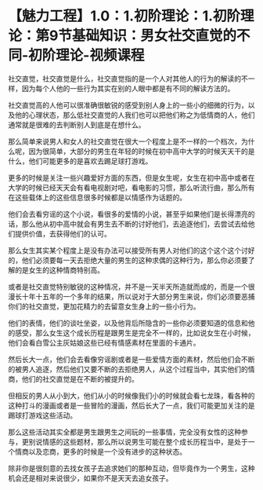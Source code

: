 # 【魅力工程】1.0：1.初阶理论：1.初阶理论：第9节基础知识：男女社交直觉的不同-初阶理论-视频课程

社交直觉，社交直觉是什么，社交直觉指的是一个人对其他人的行为的解读的不一样，因为每个人他的一些行为其实在别的人眼中都是有不同的解读方法的。

社交直觉高的人他可以很准确很敏锐的感受到别人身上的一些小的细微的行为，以及他的心理状态，那么低社交直觉的人我们也可以把他们称之为低情商的人，他们通常就是很难的去判断别人到底是在想什么。

那么简单来说男人和女人的社交直觉在很大一个程度上是不一样的一个档次，为什么呢，因为很简单，大部分的男生在年轻的时候在初中高中大学的时候天天干的是什么，他们可能更多的是喜欢去踢足球打游戏。

更多的时候是关注一些兴趣爱好方面的东西，但是女生呢，女生在初中高中或者在大学的时候已经天天会有看电视剧对吧，看电影的习惯，那么听流行曲，那么所有在这些载体上的这些信息很多时候都是以情感作为话题的。

他们会去看穷谣的这个小说，看很多的爱情的小说，甚至乎如果他们是长得漂亮的话，那么他从初中高中就会有男生去不断的讨好他们，去追逐他们，去尝试去给他们提供价值，去获得他们的认可。

那么女生其实某个程度上是没有办法可以接受所有男人对他们的这个这个这个讨好的，他们必须要每一天去拒绝大量的男生的这种求偶的这种行为，那么你必须要了解的是女生的这种情商特别高。

或者是社交直觉特别敏锐的这种情况，并不是一天半天所造就而成的，而是一个很漫长十年十五年的一个多年的结果，所以说对于大部分男生来说，你们必须要恶捕你们的社交直觉，更加花精力的去留意女生身上的一些小行为。

他们的表情，他们的谈吐坐姿，以及他背后所隐含的一些你必须要知道的信息和他的感受，那么女生这个成长历程是跟男生是完全不一样的，比如说女生在小时候，他们会看白雪公主灰姑娘这些已经有情感素材在里面的卡通片。

然后长大一点，他们会去看像穷谣剧或者是一些爱情方面的素材，然后他们会不断的被男人追逐，然后他们又要不断的去拒绝男人，从这个过程当中，其实他们的情商，他们的社交直觉是在不断的被提升的。

但相反的男人从小到大，他们从小的时候像我们小的时候就会看七龙珠，看各种的这种打斗的漫画或者是一些冒险的漫画，然后长大了一点，我们可能更加关注的是踢球打游戏这些活动。

那么这些活动其实全都是男生跟男生之间玩的一些事情，完全没有女性的这种参与，更别说情感的这些题材，那么所以说男生可能在整个成长历程当中，是处于一个情商以及恋商，更多的时候是一个没有进步的这种状态。

除非你是很刻意的去找女孩子去追求她们的那种互动，但毕竟作为一个男生，这种机会还是相对来说很少，如果你不是天天去追女孩子。